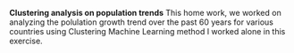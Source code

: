 **Clustering analysis on population trends**
This home work, we worked on analyzing the polulation growth trend over the past 60 years for various countries using Clustering Machine Learning method
I worked alone in this exercise. 
